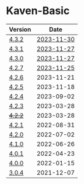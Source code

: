 # Kaven-Basic

| Version | Date |
|---|---|
| [4.3.2](4.3.2) | [2023-11-30](# "2023-11-30T11:38:21.600Z") |
| [4.3.1](4.3.1) | [2023-11-27](# "2023-11-27T12:56:11.494Z") |
| [4.3.0](4.3.0) | [2023-11-27](# "2023-11-27T11:43:29.889Z") |
| [4.2.7](4.2.7) | [2023-11-25](# "2023-11-25T07:56:59.127Z") |
| [4.2.6](4.2.6)    | 2023-11-21 |
| [4.2.5](4.2.5)    | 2023-11-18 |
| [4.2.4](4.2.4)    | 2023-09-02 |
| [4.2.3](4.2.3)    | 2023-03-28 |
| [~~4.2.2~~](4.2.2)    | 2023-03-28 |
| [4.2.1](4.2.1)    | 2022-08-31 |
| [4.2.0](4.2.0)    | 2022-07-02 |
| [4.1.0](4.1.0)    | 2022-06-26 |
| [4.0.1](4.0.1)    | 2022-04-23 |
| [4.0.0](4.0.0)    | 2022-01-15 |
| [3.0.4](3.0.4)    | 2021-12-07 |
